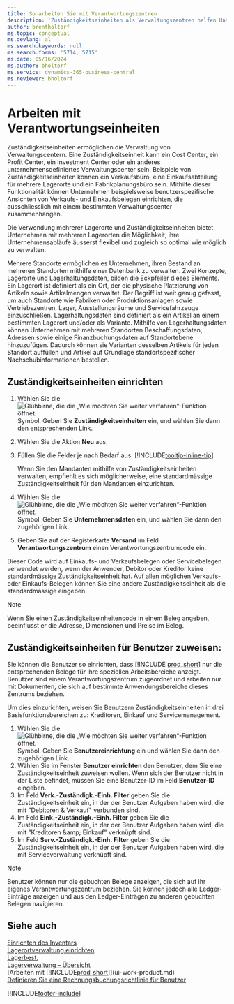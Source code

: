 ```yaml
---
title: So arbeiten Sie mit Verantwortungszentren
description: 'Zuständigkeitseinheiten als Verwaltungszentren helfen Unternehmen, benutzerspezifische Ansichten von Einkaufs- und Kaufbelegen festzulegen, die sich ausschliesslich auf das jeweilige Zentrum beziehen.'
author: brentholtorf
ms.topic: conceptual
ms.devlang: al
ms.search.keywords: null
ms.search.forms: '5714, 5715'
ms.date: 05/16/2024
ms.author: bholtorf
ms.service: dynamics-365-business-central
ms.reviewer: bholtorf
---
```

# Arbeiten mit Verantwortungseinheiten

Zuständigkeitseinheiten ermöglichen die Verwaltung von Verwaltungscentern. Eine Zuständigkeitseinheit kann ein Cost Center, ein Profit Center, ein Investment Center oder ein anderes unternehmensdefiniertes Verwaltungscenter sein. Beispiele von Zuständigkeitseinheiten können ein Verkaufsbüro, eine Einkaufsabteilung für mehrere Lagerorte und ein Fabrikplanungsbüro sein. Mithilfe dieser Funktionalität können Unternehmen beispielsweise benutzerspezifische Ansichten von Verkaufs- und Einkaufsbelegen einrichten, die ausschliesslich mit einem bestimmten Verwaltungscenter zusammenhängen.  

Die Verwendung mehrerer Lagerorte und Zuständigkeitseinheiten bietet Unternehmen mit mehreren Lagerorten die Möglichkeit, ihre Unternehmensabläufe äusserst flexibel und zugleich so optimal wie möglich zu verwalten.

Mehrere Standorte ermöglichen es Unternehmen, ihren Bestand an mehreren Standorten mithilfe einer Datenbank zu verwalten. Zwei Konzepte, Lagerorte und Lagerhaltungsdaten, bilden die Eckpfeiler dieses Elements. Ein Lagerort ist definiert als ein Ort, der die physische Platzierung von Artikeln sowie Artikelmengen verwaltet. Der Begriff ist weit genug gefasst, um auch Standorte wie Fabriken oder Produktionsanlagen sowie Vertriebszentren, Lager, Ausstellungsräume und Servicefahrzeuge einzuschließen. Lagerhaltungsdaten sind definiert als ein Artikel an einem bestimmten Lagerort und/oder als Variante. Mithilfe von Lagerhaltungsdaten können Unternehmen mit mehreren Standorten Beschaffungsdaten, Adressen sowie einige Finanzbuchungsdaten auf Standortebene hinzuzufügen. Dadurch können sie Varianten desselben Artikels für jeden Standort auffüllen und Artikel auf Grundlage standortspezifischer Nachschubinformationen bestellen.  

## Zuständigkeitseinheiten einrichten

1. Wählen Sie die ![Glühbirne, die die „Wie möchten Sie weiter verfahren“-Funktion öffnet.](media/ui-search/search_small.png "Wie möchten Sie weiter verfahren?") Symbol. Geben Sie **Zuständigkeitseinheiten** ein, und wählen Sie dann den entsprechenden Link.  
2. Wählen Sie die Aktion **Neu** aus.  
3. Füllen Sie die Felder je nach Bedarf aus. [!INCLUDE[tooltip-inline-tip](includes/tooltip-inline-tip_md.md)]  

    Wenn Sie den Mandanten mithilfe von Zuständigkeitseinheiten verwalten, empfiehlt es sich möglicherweise, eine standardmässige Zuständigkeitseinheit für den Mandanten einzurichten.
4. Wählen Sie die ![Glühbirne, die die „Wie möchten Sie weiter verfahren“-Funktion öffnet.](media/ui-search/search_small.png "Wie möchten Sie weiter verfahren?") Symbol. Geben Sie **Unternehmensdaten** ein, und wählen Sie dann den zugehörigen Link.
5. Geben Sie auf der Registerkarte  **Versand**  im Feld  **Verantwortungszentrum**  einen Verantwortungszentrumcode ein.

Dieser Code wird auf Einkaufs- und Verkaufsbelegen oder Servicebelegen verwendet werden, wenn der Anwender, Debitor oder Kreditor keine standardmässige Zuständigkeitseinheit hat. Auf allen möglichen Verkaufs- oder Einkaufs-Belegen können Sie eine andere Zuständigkeitseinheit als die standardmässige eingeben.

> [!NOTE]  
> Wenn Sie einen Zuständigkeitseinheitencode in einem Beleg angeben, beeinflusst er die Adresse, Dimensionen und Preise im Beleg.  

## Zuständigkeitseinheiten für Benutzer zuweisen:

Sie können die Benutzer so einrichten, dass [!INCLUDE [prod_short](includes/prod_short.md)] nur die entsprechenden Belege für ihre speziellen Arbeitsbereiche anzeigt. Benutzer sind einem Verantwortungszentrum zugeordnet und arbeiten nur mit Dokumenten, die sich auf bestimmte Anwendungsbereiche dieses Zentrums beziehen.  

Um dies einzurichten, weisen Sie Benutzern Zuständigkeitseinheiten in drei Basisfunktionsbereichen zu: Kreditoren, Einkauf und Servicemanagement.  

1. Wählen Sie die ![Glühbirne, die die „Wie möchten Sie weiter verfahren“-Funktion öffnet.](media/ui-search/search_small.png "Wie möchten Sie weiter verfahren?") Symbol. Geben Sie **Benutzereinrichtung** ein und wählen Sie dann den zugehörigen Link.  
2. Wählen Sie im Fenster **Benutzer einrichten** den Benutzer, dem Sie eine Zuständigkeitseinheit zuweisen wollen. Wenn sich der Benutzer nicht in der Liste befindet, müssen Sie eine Benutzer-ID im Feld **Benutzer-ID** eingeben.  
3. Im Feld **Verk.-Zuständigk.-Einh. Filter** geben Sie die Zuständigkeitseinheit ein, in der der Benutzer Aufgaben haben wird, die mit "Debitoren &amp; Verkauf" verbunden sind.  
4. Im Feld  **Eink.-Zuständigk.-Einh. Filter** geben Sie die Zuständigkeitseinheit ein, in der der Benutzer Aufgaben haben wird, die mit "Kreditoren &amp;amp; Einkauf" verknüpft sind.  
5. Im Feld **Serv.-Zuständigk.-Einh. Filter** geben Sie die Zuständigkeitseinheit ein, in der der Benutzer Aufgaben haben wird, die mit Serviceverwaltung verknüpft sind.  

> [!NOTE]  
> Benutzer können nur die gebuchten Belege anzeigen, die sich auf ihr eigenes Verantwortungszentrum beziehen. Sie können jedoch alle Ledger-Einträge anzeigen und aus den Ledger-Einträgen zu anderen gebuchten Belegen navigieren.

## Siehe auch 

[Einrichten des Inventars](inventory-setup-inventory.md)    
[Lagerortverwaltung einrichten](warehouse-setup-warehouse.md)    
[Lagerbest.](inventory-manage-inventory.md)    
[Lagerverwaltung – Übersicht ](design-details-warehouse-management.md)  
[Arbeiten mit [!INCLUDE[prod_short](includes/prod_short.md)]](ui-work-product.md)    
[Definieren Sie eine Rechnungsbuchungsrichtlinie für Benutzer](admin-setup-invoice-posting-policy.md)  

[!INCLUDE[footer-include](includes/footer-banner.md)]
